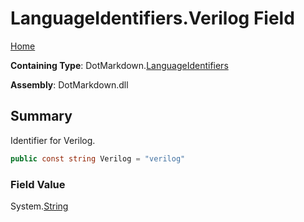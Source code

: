 <a name="_top"></a>

# LanguageIdentifiers\.Verilog Field

[Home](../../../README.md#_top)

**Containing Type**: DotMarkdown\.[LanguageIdentifiers](../README.md#_top)

**Assembly**: DotMarkdown\.dll

## Summary

Identifier for Verilog\.

```csharp
public const string Verilog = "verilog"
```

### Field Value

System\.[String](https://docs.microsoft.com/en-us/dotnet/api/system.string)

